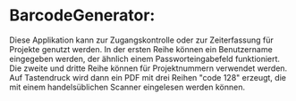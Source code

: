 # BarcodeGenerator:
Diese Applikation kann zur Zugangskontrolle oder zur Zeiterfassung für Projekte genutzt werden. In der ersten Reihe können ein Benutzername eingegeben werden, der ähnlich einem Passworteingabefeld funktioniert. Die zweite und dritte Reihe können für Projektnummern verwendet werden. Auf Tastendruck wird dann ein PDF mit drei Reihen "code 128" erzeugt, die mit einem handelsüblichen Scanner eingelesen werden können.

